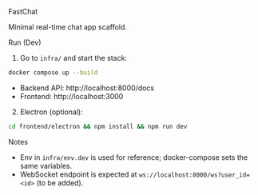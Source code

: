 FastChat

Minimal real-time chat app scaffold.

Run (Dev)

1. Go to `infra/` and start the stack:

```bash
docker compose up --build
```

- Backend API: http://localhost:8000/docs
- Frontend: http://localhost:3000

2. Electron (optional):

```bash
cd frontend/electron && npm install && npm run dev
```

Notes

- Env in `infra/env.dev` is used for reference; docker-compose sets the same variables.
- WebSocket endpoint is expected at `ws://localhost:8000/ws?user_id=<id>` (to be added).


